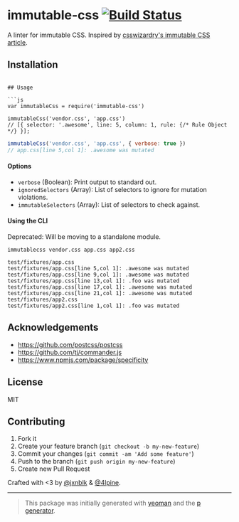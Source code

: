 # immutable-css [![Build Status](https://secure.travis-ci.org/johnotander/immutable-css.png?branch=master)](https://travis-ci.org/johnotander/immutable-css)

A linter for immutable CSS. Inspired by [csswizardry's immutable CSS article](http://csswizardry.com/2015/03/immutable-css/).

## Installation

```

## Usage

```js
var immutableCss = require('immutable-css')

immutableCss('vendor.css', 'app.css')
// [{ selector: '.awesome', line: 5, column: 1, rule: {/* Rule Object */} }];
```

```js
immutableCss('vendor.css', 'app.css', { verbose: true })
// app.css[line 5,col 1]: .awesome was mutated
```

#### Options

* `verbose` (Boolean): Print output to standard out.
* `ignoredSelectors` (Array): List of selectors to ignore for mutation violations.
* `immutableSelectors` (Array): List of selectors to check against.

#### Using the CLI

Deprecated: Will be moving to a standalone module.

```
immutablecss vendor.css app.css app2.css

test/fixtures/app.css
test/fixtures/app.css[line 5,col 1]: .awesome was mutated
test/fixtures/app.css[line 9,col 1]: .awesome was mutated
test/fixtures/app.css[line 13,col 1]: .foo was mutated
test/fixtures/app.css[line 17,col 1]: .awesome was mutated
test/fixtures/app.css[line 21,col 1]: .awesome was mutated
test/fixtures/app2.css
test/fixtures/app2.css[line 1,col 1]: .foo was mutated
```

## Acknowledgements

* <https://github.com/postcss/postcss>
* <https://github.com/tj/commander.js>
* <https://www.npmjs.com/package/specificity>

## License

MIT

## Contributing

1. Fork it
2. Create your feature branch (`git checkout -b my-new-feature`)
3. Commit your changes (`git commit -am 'Add some feature'`)
4. Push to the branch (`git push origin my-new-feature`)
5. Create new Pull Request

Crafted with <3 by [@jxnblk](https://twitter.com/jxnblk) & [@4lpine](https://twitter.com/4lpine).

***

> This package was initially generated with [yeoman](http://yeoman.io) and the [p generator](https://github.com/johnotander/generator-p.git).

